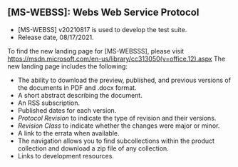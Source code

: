 ## [MS-WEBSS]: Webs Web Service Protocol
- [MS-WEBSS] v20210817 is used to develop the test suite.
- Release date, 08/17/2021.

To find the new landing page for [MS-WEBSSS], please visit https://msdn.microsoft.com/en-us/library/cc313050(v=office.12).aspx
The new landing page includes the following:
- The ability to download the preview, published, and previous versions of the documents in PDF and .docx format.
- A short abstract describing the document.
- An RSS subscription.
- Published dates for each version.
- *Protocol Revision* to indicate the type of revision and their versions.
- *Revision Class* to indicate whether the changes were major or minor.
- A link to the errata when available.
- The navigation allows you to find subcollections within the product collection and download a zip file of any collection.
- Links to development resources.